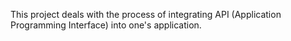 This project deals with the process of integrating API (Application Programming Interface) into one's application.
